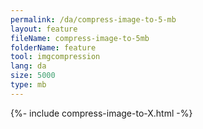 ```yaml
---
permalink: /da/compress-image-to-5-mb
layout: feature
fileName: compress-image-to-5mb
folderName: feature
tool: imgcompression
lang: da
size: 5000
type: mb
---
```


{%- include compress-image-to-X.html -%}
